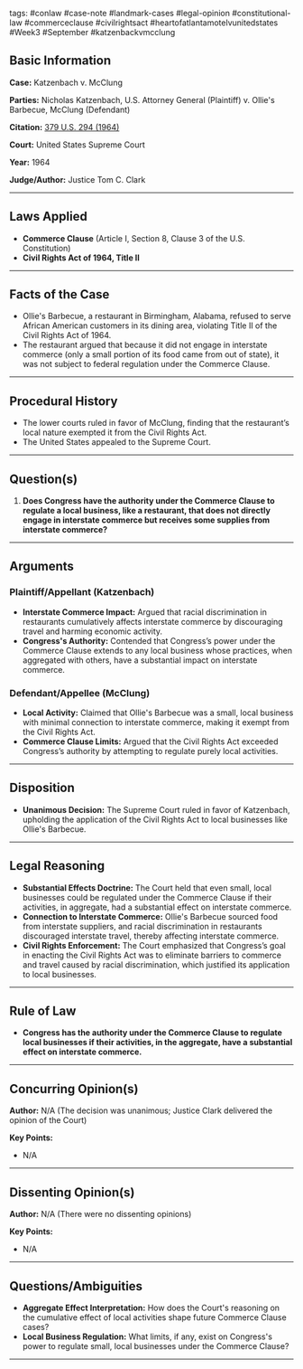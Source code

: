 tags: #conlaw #case-note #landmark-cases #legal-opinion #constitutional-law #commerceclause #civilrightsact #heartofatlantamotelvunitedstates #Week3 #September #katzenbackvmcclung
## Basic Information

**Case:** Katzenbach v. McClung

**Parties:** Nicholas Katzenbach, U.S. Attorney General (Plaintiff) v. Ollie's Barbecue, McClung (Defendant)

**Citation:** [379 U.S. 294 (1964)](https://supreme.justia.com/cases/federal/us/379/294/)

**Court:** United States Supreme Court

**Year:** 1964

**Judge/Author:** Justice Tom C. Clark

---

## Laws Applied

- **Commerce Clause** (Article I, Section 8, Clause 3 of the U.S. Constitution)
- **Civil Rights Act of 1964, Title II**

---

## Facts of the Case

- Ollie's Barbecue, a restaurant in Birmingham, Alabama, refused to serve African American customers in its dining area, violating Title II of the Civil Rights Act of 1964.
- The restaurant argued that because it did not engage in interstate commerce (only a small portion of its food came from out of state), it was not subject to federal regulation under the Commerce Clause.

---

## Procedural History

- The lower courts ruled in favor of McClung, finding that the restaurant’s local nature exempted it from the Civil Rights Act.
- The United States appealed to the Supreme Court.

---

## Question(s)

1. **Does Congress have the authority under the Commerce Clause to regulate a local business, like a restaurant, that does not directly engage in interstate commerce but receives some supplies from interstate commerce?**

---

## Arguments

### Plaintiff/Appellant (Katzenbach)

- **Interstate Commerce Impact:** Argued that racial discrimination in restaurants cumulatively affects interstate commerce by discouraging travel and harming economic activity.
- **Congress's Authority:** Contended that Congress’s power under the Commerce Clause extends to any local business whose practices, when aggregated with others, have a substantial impact on interstate commerce.

### Defendant/Appellee (McClung)

- **Local Activity:** Claimed that Ollie's Barbecue was a small, local business with minimal connection to interstate commerce, making it exempt from the Civil Rights Act.
- **Commerce Clause Limits:** Argued that the Civil Rights Act exceeded Congress’s authority by attempting to regulate purely local activities.

---

## Disposition

- **Unanimous Decision:** The Supreme Court ruled in favor of Katzenbach, upholding the application of the Civil Rights Act to local businesses like Ollie's Barbecue.

---

## Legal Reasoning

- **Substantial Effects Doctrine:** The Court held that even small, local businesses could be regulated under the Commerce Clause if their activities, in aggregate, had a substantial effect on interstate commerce.
- **Connection to Interstate Commerce:** Ollie's Barbecue sourced food from interstate suppliers, and racial discrimination in restaurants discouraged interstate travel, thereby affecting interstate commerce.
- **Civil Rights Enforcement:** The Court emphasized that Congress’s goal in enacting the Civil Rights Act was to eliminate barriers to commerce and travel caused by racial discrimination, which justified its application to local businesses.

---

## Rule of Law

- **Congress has the authority under the Commerce Clause to regulate local businesses if their activities, in the aggregate, have a substantial effect on interstate commerce.**

---

## Concurring Opinion(s)

**Author:** N/A (The decision was unanimous; Justice Clark delivered the opinion of the Court)

**Key Points:**

- N/A

---

## Dissenting Opinion(s)

**Author:** N/A (There were no dissenting opinions)

**Key Points:**

- N/A

---

## Questions/Ambiguities

- **Aggregate Effect Interpretation:** How does the Court's reasoning on the cumulative effect of local activities shape future Commerce Clause cases?
- **Local Business Regulation:** What limits, if any, exist on Congress's power to regulate small, local businesses under the Commerce Clause?

---

